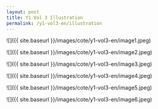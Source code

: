 ```yaml
---
layout: post
title: Y1 Vol 3 Illustration
permalink: /y1-vol3-en/illustration
---
```


![]({{ site.baseurl }}/images/cote/y1-vol3-en/image1.jpeg)

![]({{ site.baseurl }}/images/cote/y1-vol3-en/image2.jpeg)

![]({{ site.baseurl }}/images/cote/y1-vol3-en/image3.jpeg)

![]({{ site.baseurl }}/images/cote/y1-vol3-en/image4.jpeg)

![]({{ site.baseurl }}/images/cote/y1-vol3-en/image5.jpeg)

![]({{ site.baseurl }}/images/cote/y1-vol3-en/image6.jpeg)